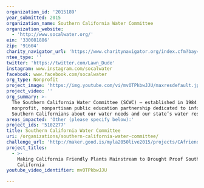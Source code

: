 ```yaml
---
organization_id: '2015189'
year_submitted: 2015
organization_name: Southern California Water Committee
organization_website:
  - 'http://www.socalwater.org/'
ein: '330081886'
zip: '91604'
charity_navigator_url: 'https://www.charitynavigator.org/index.cfm?bay=search.profile&ein=330081886'
ntee_type: ''
twitter: 'https://twitter.com/Lawn_Dude'
instagram: www.instagram.com/socalwater
facebook: www.facebook.com/socalwater
org_type: Nonprofit
project_image: 'https://img.youtube.com/vi/mvOTPkbwJJU/maxresdefault.jpg'
project_video: ''
org_summary: >-
  The Southern California Water Committee (SCWC) — established in 1984 — is a
  nonprofit, nonpartisan public education partnership dedicated to informing
  Southern Californians about our water needs and our state’s water resources.
areas_impacted: 'Other (please specify below):'
project_ids: '5102277'
title: Southern California Water Committee
uri: /organizations/southern-california-water-committee/
challenge_url: 'http://maker.good.is/myla2050live2015/projects/CAfriendly.html'
project_titles:
  - >-
    Making California Friendly Plants Mainstream to Drought Proof Southern
    California
youtube_video_identifier: mvOTPkbwJJU

---
```

